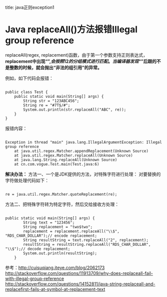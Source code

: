 title: java正则exception1 

#  Java replaceAll()方法报错Illegal group reference 
replaceAll(regex, replacement)函数，由于第一个参数支持正则表达式，**replacement中出现“$”,会按照$1$2的分组模式进行匹配。
当编译器发现“$”后跟的不是整数的时候，就会抛出“非法的组引用”的异常。**
 
例如，如下代码会报错：
```

public class Test {  
    public static void main(String[] args) {  
        String str = "123ABC456";  
        String re = "#7T$/#";  
        System.out.println(str.replaceAll("ABC", re));  
    }  
}

```  

报错内容：
```

Exception in thread "main" java.lang.IllegalArgumentException: Illegal group reference  
    at java.util.regex.Matcher.appendReplacement(Unknown Source)  
    at java.util.regex.Matcher.replaceAll(Unknown Source)  
    at java.lang.String.replaceAll(Unknown Source)  
    at cn.com.vogue.Test.main(Test.java:6) 

``` 
 
**解决办法：**
方法一、一个是JDK提供的方法，对特殊字符进行处理：
对要替换的字符做处理代码如下：
```

re = java.util.regex.Matcher.quoteReplacement(re); 

``` 
 
方法二、把特殊字符转为特定字符，然后交给接收方处理：
```

public static void main(String[] args) {  
        String text = "123456";  
        String replacement = "two$two";  
        replacement = replacement.replaceAll("\\$", "RDS_CHAR_DOLLAR");// encode replacement;  
        String resultString = text.replaceAll("2", replacement);  
        resultString = resultString.replaceAll("RDS_CHAR_DOLLAR", "\\$");// decode replacement;  
        System.out.println(resultString);  
    }

``` 

参考：http://cuisuqiang.iteye.com/blog/2062173
http://stackoverflow.com/questions/11913709/why-does-replaceall-fail-with-illegal-group-reference
http://stackoverflow.com/questions/14152811/java-string-replaceall-and-replacefirst-fails-at-symbol-at-replacement-text